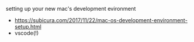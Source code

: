 setting up your new mac's development evironment
 - https://subicura.com/2017/11/22/mac-os-development-environment-setup.html
 - vscode(!)
